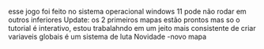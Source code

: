 esse jogo foi feito no sistema operacional windows 11 pode não rodar em outros inferiores
Update:
os 2 primeiros mapas estão prontos mas so o tutorial é interativo, estou trabalahndo em um jeito mais consistente de
criar variaveis globais é um sistema de luta
Novidade
-novo mapa 
